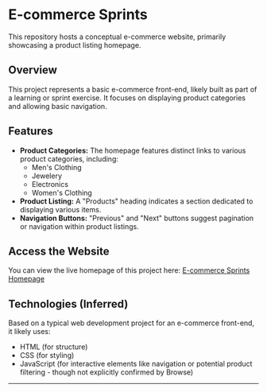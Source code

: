 # E-commerce Sprints

This repository hosts a conceptual e-commerce website, primarily showcasing a product listing homepage.

## Overview

This project represents a basic e-commerce front-end, likely built as part of a learning or sprint exercise. It focuses on displaying product categories and allowing basic navigation.

## Features

* **Product Categories:** The homepage features distinct links to various product categories, including:
    * Men's Clothing
    * Jewelery
    * Electronics
    * Women's Clothing
* **Product Listing:** A "Products" heading indicates a section dedicated to displaying various items.
* **Navigation Buttons:** "Previous" and "Next" buttons suggest pagination or navigation within product listings.

## Access the Website

You can view the live homepage of this project here:
[E-commerce Sprints Homepage](https://emadserag.github.io/E-commerce-sprints/home.html)

## Technologies (Inferred)

Based on a typical web development project for an e-commerce front-end, it likely uses:

* HTML (for structure)
* CSS (for styling)
* JavaScript (for interactive elements like navigation or potential product filtering - though not explicitly confirmed by Browse)

---
